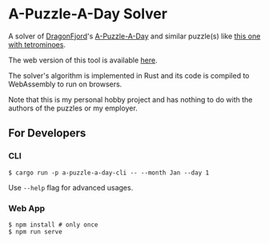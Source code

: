 # A-Puzzle-A-Day Solver

A solver of [DragonFjord](https://www.dragonfjord.com/)'s [A-Puzzle-A-Day](https://www.dragonfjord.com/product/a-puzzle-a-day/) and similar puzzle(s) like [this one with tetrominoes](https://puzzleparadise.net/listing/puzzle-calendar-solve-for-each-day-of-the-year-cherry-pieces-and-walnut-border/107535).

The web version of this tool is available [here](http://keiichiw.github.io/a-puzzle-a-day-solver/).

The solver's algorithm is implemented in Rust and its code is compiled to WebAssembly to run on browsers.

Note that this is my personal hobby project and has nothing to do with the authors of the puzzles or my employer.

## For Developers

### CLI

```
$ cargo run -p a-puzzle-a-day-cli -- --month Jan --day 1
```

Use `--help` flag for advanced usages.

### Web App

```
$ npm install # only once
$ npm run serve
```
